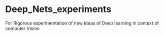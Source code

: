 # Deep_Nets_experiments
For Rigorous experimentation of new ideas of Deep learning in context of computer Vision
